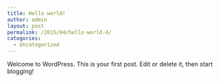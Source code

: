 ```yaml
---
title: Hello world!
author: admin
layout: post
permalink: /2015/04/hello-world-4/
categories:
  - Uncategorized
---
```

Welcome to WordPress. This is your first post. Edit or delete it, then start blogging!